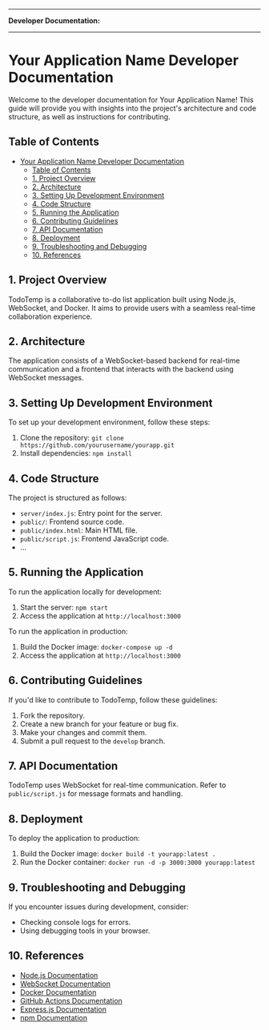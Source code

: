 
---

**Developer Documentation:**

---

# Your Application Name Developer Documentation

Welcome to the developer documentation for Your Application Name! This guide will provide you with insights into the project's architecture and code structure, as well as instructions for contributing.

## Table of Contents

- [Your Application Name Developer Documentation](#your-application-name-developer-documentation)
  - [Table of Contents](#table-of-contents)
  - [1. Project Overview](#1-project-overview)
  - [2. Architecture](#2-architecture)
  - [3. Setting Up Development Environment](#3-setting-up-development-environment)
  - [4. Code Structure](#4-code-structure)
  - [5. Running the Application](#5-running-the-application)
  - [6. Contributing Guidelines](#6-contributing-guidelines)
  - [7. API Documentation](#7-api-documentation)
  - [8. Deployment](#8-deployment)
  - [9. Troubleshooting and Debugging](#9-troubleshooting-and-debugging)
  - [10. References](#10-references)

## 1. Project Overview

TodoTemp is a collaborative to-do list application built using Node.js, WebSocket, and Docker. It aims to provide users with a seamless real-time collaboration experience.

## 2. Architecture

The application consists of a WebSocket-based backend for real-time communication and a frontend that interacts with the backend using WebSocket messages.

## 3. Setting Up Development Environment

To set up your development environment, follow these steps:

1. Clone the repository: `git clone https://github.com/yourusername/yourapp.git`
2. Install dependencies: `npm install`

## 4. Code Structure

The project is structured as follows:

- `server/index.js`: Entry point for the server.
- `public/`: Frontend source code.
- `public/index.html`: Main HTML file.
- `public/script.js`: Frontend JavaScript code.
- ...

## 5. Running the Application

To run the application locally for development:

1. Start the server: `npm start`
2. Access the application at `http://localhost:3000`

To run the application in production:
1. Build the Docker image: `docker-compose up -d`
2. Access the application at `http://localhost:3000`

## 6. Contributing Guidelines

If you'd like to contribute to TodoTemp, follow these guidelines:

1. Fork the repository.
2. Create a new branch for your feature or bug fix.
3. Make your changes and commit them.
4. Submit a pull request to the `develop` branch.

## 7. API Documentation

TodoTemp uses WebSocket for real-time communication. Refer to `public/script.js` for message formats and handling.

## 8. Deployment

To deploy the application to production:

1. Build the Docker image: `docker build -t yourapp:latest .`
2. Run the Docker container: `docker run -d -p 3000:3000 yourapp:latest`

## 9. Troubleshooting and Debugging

If you encounter issues during development, consider:

- Checking console logs for errors.
- Using debugging tools in your browser.

## 10. References

- [Node.js Documentation](https://nodejs.org/docs/latest-v14.x/api/)
- [WebSocket Documentation](https://developer.mozilla.org/en-US/docs/Web/API/WebSocket)
- [Docker Documentation](https://docs.docker.com/)
- [GitHub Actions Documentation](https://docs.github.com/en/actions)
- [Express.js Documentation](https://expressjs.com/en/api.html)
- [npm Documentation](https://docs.npmjs.com/)